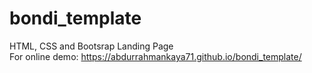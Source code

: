 # bondi_template
HTML, CSS and Bootsrap Landing Page<br>
For online demo: https://abdurrahmankaya71.github.io/bondi_template/
